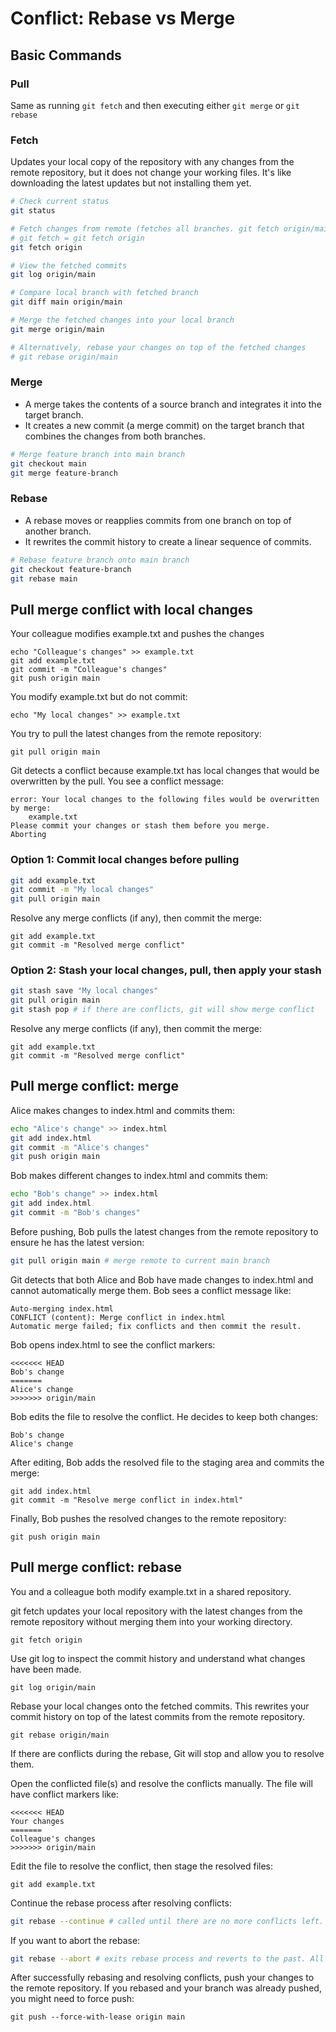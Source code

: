 # Conflict: Rebase vs Merge

## Basic Commands

### Pull
Same as running ```git fetch``` and then executing either ```git merge``` or ```git rebase```

### Fetch
 Updates your local copy of the repository with any changes from the remote repository, but it does not change your working files. It's like downloading the latest updates but not installing them yet.

 ```bash
 # Check current status
git status

# Fetch changes from remote (fetches all branches. git fetch origin/main will only fetch remote main branch)
# git fetch = git fetch origin
git fetch origin

# View the fetched commits
git log origin/main

# Compare local branch with fetched branch
git diff main origin/main

# Merge the fetched changes into your local branch
git merge origin/main

# Alternatively, rebase your changes on top of the fetched changes
# git rebase origin/main
 ```

### Merge
- A merge takes the contents of a source branch and integrates it into the target branch.
- It creates a new commit (a merge commit) on the target branch that combines the changes from both branches.

```sh
# Merge feature branch into main branch
git checkout main
git merge feature-branch
```

### Rebase
- A rebase moves or reapplies commits from one branch on top of another branch.
- It rewrites the commit history to create a linear sequence of commits.

```sh
# Rebase feature branch onto main branch
git checkout feature-branch
git rebase main
```

## Pull merge conflict with local changes
Your colleague modifies example.txt and pushes the changes
```
echo "Colleague's changes" >> example.txt
git add example.txt
git commit -m "Colleague's changes"
git push origin main
```

You modify example.txt but do not commit:
```
echo "My local changes" >> example.txt
```

You try to pull the latest changes from the remote repository:
```
git pull origin main
```
Git detects a conflict because example.txt has local changes that would be overwritten by the pull. You see a conflict message:
```
error: Your local changes to the following files would be overwritten by merge:
	example.txt
Please commit your changes or stash them before you merge.
Aborting
```
### Option 1: Commit local changes before pulling
```sh
git add example.txt
git commit -m "My local changes"
git pull origin main
```
Resolve any merge conflicts (if any), then commit the merge:
```
git add example.txt
git commit -m "Resolved merge conflict"
```

### Option 2: Stash your local changes, pull, then apply your stash
```sh
git stash save "My local changes"
git pull origin main
git stash pop # if there are conflicts, git will show merge conflict
```
Resolve any merge conflicts (if any), then commit the merge:
```
git add example.txt
git commit -m "Resolved merge conflict"
```

## Pull merge conflict: merge

Alice makes changes to index.html and commits them:

```sh
echo "Alice's change" >> index.html
git add index.html
git commit -m "Alice's changes"
git push origin main
```

Bob makes different changes to index.html and commits them:
```sh
echo "Bob's change" >> index.html
git add index.html
git commit -m "Bob's changes"
```

Before pushing, Bob pulls the latest changes from the remote repository to ensure he has the latest version:

```sh
git pull origin main # merge remote to current main branch
```

Git detects that both Alice and Bob have made changes to index.html and cannot automatically merge them. Bob sees a conflict message like:
```
Auto-merging index.html
CONFLICT (content): Merge conflict in index.html
Automatic merge failed; fix conflicts and then commit the result.
```

Bob opens index.html to see the conflict markers:
```
<<<<<<< HEAD
Bob's change
=======
Alice's change
>>>>>>> origin/main
```
Bob edits the file to resolve the conflict. He decides to keep both changes:

```
Bob's change
Alice's change
```
After editing, Bob adds the resolved file to the staging area and commits the merge:
```
git add index.html
git commit -m "Resolve merge conflict in index.html"
```
Finally, Bob pushes the resolved changes to the remote repository:
```
git push origin main
```

## Pull merge conflict: rebase
You and a colleague both modify example.txt in a shared repository.

git fetch updates your local repository with the latest changes from the remote repository without merging them into your working directory.
```
git fetch origin
```

Use git log to inspect the commit history and understand what changes have been made.
```
git log origin/main
```

Rebase your local changes onto the fetched commits. This rewrites your commit history on top of the latest commits from the remote repository.
```
git rebase origin/main
```
If there are conflicts during the rebase, Git will stop and allow you to resolve them.

Open the conflicted file(s) and resolve the conflicts manually. The file will have conflict markers like:
```
<<<<<<< HEAD
Your changes
=======
Colleague's changes
>>>>>>> origin/main
```
Edit the file to resolve the conflict, then stage the resolved files:
```
git add example.txt
```
Continue the rebase process after resolving conflicts:
```sh
git rebase --continue # called until there are no more conflicts left. need to repeat continue and git add until every conflicts are resolved
```
If you want to abort the rebase:
```sh
git rebase --abort # exits rebase process and reverts to the past. All files ready for staging are also reverted.
```
After successfully rebasing and resolving conflicts, push your changes to the remote repository. If you rebased and your branch was already pushed, you might need to force push:
```
git push --force-with-lease origin main
```
